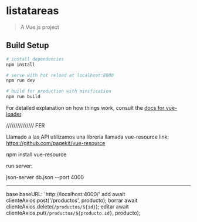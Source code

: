 # listatareas

> A Vue.js project

## Build Setup

``` bash
# install dependencies
npm install

# serve with hot reload at localhost:8080
npm run dev

# build for production with minification
npm run build
```

For detailed explanation on how things work, consult the [docs for vue-loader](http://vuejs.github.io/vue-loader).


/////////////// FER

Llamado a las API utilizamos una libreria llamada vue-resource
link: https://github.com/pagekit/vue-resource

npm install vue-resource

run server: 

json-server db.json --port 4000


-------------

base
baseURL: 'http://localhost:4000/'
add
await clienteAxios.post('/productos', producto);
borrar
await clienteAxios.delete(`/productos/${id}`);
editar
await clienteAxios.put(`/productos/${producto.id}`, producto);